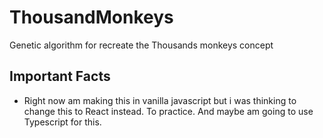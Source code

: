 # ThousandMonkeys

Genetic algorithm for recreate the Thousands monkeys concept

## Important Facts
- Right now am making this in vanilla javascript but i was thinking to change this to React instead. To practice. And maybe am going to use Typescript for this.
